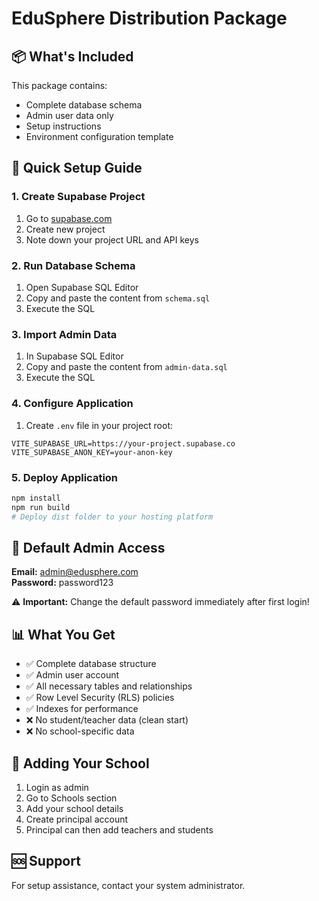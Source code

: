# EduSphere Distribution Package

## 📦 What's Included

This package contains:
- Complete database schema
- Admin user data only
- Setup instructions
- Environment configuration template

## 🚀 Quick Setup Guide

### 1. Create Supabase Project
1. Go to [supabase.com](https://supabase.com)
2. Create new project
3. Note down your project URL and API keys

### 2. Run Database Schema
1. Open Supabase SQL Editor
2. Copy and paste the content from `schema.sql`
3. Execute the SQL

### 3. Import Admin Data
1. In Supabase SQL Editor
2. Copy and paste the content from `admin-data.sql`
3. Execute the SQL

### 4. Configure Application
1. Create `.env` file in your project root:
```env
VITE_SUPABASE_URL=https://your-project.supabase.co
VITE_SUPABASE_ANON_KEY=your-anon-key
```

### 5. Deploy Application
```bash
npm install
npm run build
# Deploy dist folder to your hosting platform
```

## 🔐 Default Admin Access

**Email:** admin@edusphere.com  
**Password:** password123

⚠️ **Important:** Change the default password immediately after first login!

## 📊 What You Get

- ✅ Complete database structure
- ✅ Admin user account
- ✅ All necessary tables and relationships
- ✅ Row Level Security (RLS) policies
- ✅ Indexes for performance
- ❌ No student/teacher data (clean start)
- ❌ No school-specific data

## 🏫 Adding Your School

1. Login as admin
2. Go to Schools section
3. Add your school details
4. Create principal account
5. Principal can then add teachers and students

## 🆘 Support

For setup assistance, contact your system administrator.